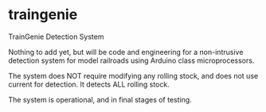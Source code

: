 # traingenie
TrainGenie Detection System

Nothing to add yet, but will be code and engineering for a non-intrusive detection system for model railroads using Arduino class microprocessors.

The system does NOT require modifying any rolling stock, and does not use current for detection. It detects ALL rolling stock.

The system is operational, and in final stages of testing.
